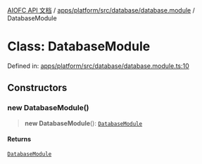 [AIOFC API 文档](../../../../../../index.md) / [apps/platform/src/database/database.module](../index.md) / DatabaseModule

# Class: DatabaseModule

Defined in: [apps/platform/src/database/database.module.ts:10](https://github.com/aiofc-nx/aiofc-nx-20250117/blob/67a7c164367a9389d2ffea309275a0822750a8a2/apps/platform/src/database/database.module.ts#L10)

## Constructors

### new DatabaseModule()

> **new DatabaseModule**(): [`DatabaseModule`](DatabaseModule.md)

#### Returns

[`DatabaseModule`](DatabaseModule.md)
